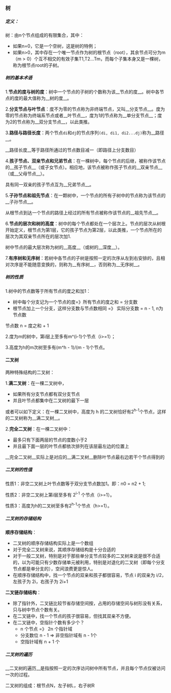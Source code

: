### 树

##### 定义：

树：由n个节点组成的有限集合，其中：

* 如果n=0，它是一个空树，这是树的特例；
* 如果n>0，其中存在一个唯一节点作为树的根节点（root），其余节点可分为m（m > 0）个互不相交的有效子集T1,T2...Tm，而每个子集本身又是一棵树，称为根节点root的子树。



##### 树的基本术语

1.__节点的度与树的度__：树中一个节点的子树的个数称为该__节点的度__。树中各节点的度的最大值称为__树的度__。

2.__分支节点与叶节点__：度不为零的节点称为非终端节点，又叫__分支节点__。度为零的节点称为终端系节点或者__叶节点__，度为1的节点称为__单分支节点__；度为2的节点称为__双分支节点__，以此类推。

3.__路径与路径长度__：两个节点`di`和`dj`的节点序列`(di, di1, di2...dj)`称为__路径__。

__路径长度__等于路径所通过的节点数目减一（即路径上分支数目）

4.__孩子节点、双亲节点和兄弟节点__：在一棵树中，每个节点的后继，被称作该节点的__孩子节点__（或子女节点）。相应地，该节点被称作孩子节点的__双亲节点__（或__父母节点__）。

具有同一双亲的孩子节点互为__兄弟节点__。

5.__子孙节点和祖先节点__：在一颗树中，一个节点的所有子树中的节点称为该节点的__子孙节点__。

从根节点到达一个节点的路径上经过的所有节点被称作该节点的__祖先节点__。

6.__节点的层次和树的高度__：树中的每个节点都处在一个层次上。节点的层次从树根开始定义，根节点为第1层，它的孩子节点为第2层，以此类推，一个节点所在的层次为其双亲节点所在的层次加1.

树中节点的最大层次称为树的__高度__（或树的__深度__）。

7.__有序树和无序树__：若树中各节点的子树是按照一定的次序从左到右安排的，且相对次序是不能随意变换的，则称为__有序树__，否则称为__无序树__。



##### 树的性质

1.树中的节点数等于所有节点的度之和加1：

* 树中每个分支记为一个节点的度=》所有节点的度之和 = 分支数
* 根节点加上一个分支，这样分支数与节点数相同 =》 实际分支数 = n - 1, n为节点数

节点数 n = 度之和 + 1

2.度为m的树中，第i层上至多有m^(i-1)个节点（i>=1）；

3.高度为h的m次树至多有(m^h - 1)/(m - 1)个节点。



#### 二叉树

两种特殊结构的二叉树：

1.__满二叉树__：在一棵二叉树中，

* 如果所有分支节点都有双分支节点
* 并且叶节点都集中在二叉树的最下一层

或者可以如下定义：在一棵二叉树中，高度为 h 的二叉树恰好有2<sup>h-1</sup>个节点，这样的二叉树称为__满二叉树__。

2.__完全二叉树__：在一棵二叉树中：

- 最多只有下面两层的节点的度数小于2
- 并且最下面一层的叶节点都依次排列在该层最左边的位置上

__完全二叉树__实际上是对应的__满二叉树__删除叶节点最右边若干个节点得到的

##### 二叉树的性值

性质1：非空二叉树上叶节点数等于双分支节点数加1。即：n0 = n2 + 1;

性质2：非空二叉树上第i层至多有 2<sup>i-1</sup> 个节点（i>=1）。

性质3：高度为h的二叉树至多有2<sup>h-1</sup>个节点（h>=1）。

##### 二叉树的存储结构

__顺序存储结构__：

* 二叉树的顺序存储结构实际上是一个数组
* 对于完全二叉树来说，其顺序存储结构是十分合适的
* 对于一般二叉树，特别是对于那些单分支节点较多的二叉树来说是很不合适的，以为可能只有少数存储单元被利用，特别是对退化的二叉树（即每个分支节点都是单分支的），空间浪费更是惊人。
* 在顺序存储结构中，找一个节点的双亲和孩子都很容易，节点 i 的双亲为 i/2，左孩子为 2i，右孩子为 2i+1

__二叉链存储结构__：

* 除了指针外，二叉链比较节省存储空间按，占用的存储空间与树形没有关系，只与树中节点个数有关。
* 在二叉链中，找一个节点的孩子很容易，但找其双亲不方便。
* 在二叉链中，空指针个数有多少个？
  * n 个节点 =》 2n 个指针域
  * 分支数位 n - 1 => 非空指针域有 n  - 1个
  * 空指针域有 n + 1 个

##### 二叉树的遍历

__二叉树的遍历__是指按照一定的次序访问树中所有节点，并且每个节点仅被访问一次的过程。

二叉树的组成：根节点N，左子树L，右子树R